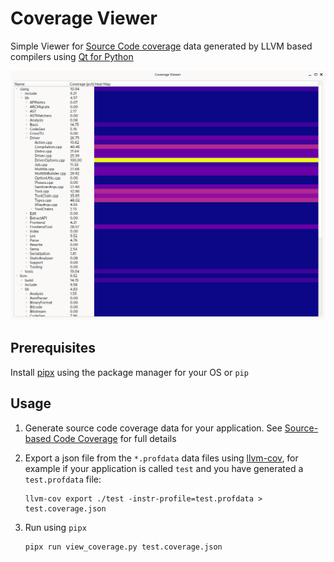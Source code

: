 Coverage Viewer
===============

Simple Viewer for 
[Source Code coverage](https://clang.llvm.org/docs/SourceBasedCodeCoverage.html) 
data generated by LLVM based compilers using [Qt for Python](https://doc.qt.io/qtforpython-6/)

![screenshot](doc/img/screenshot.png)

## Prerequisites

Install [pipx](https://github.com/pypa/pipx) using the package manager for your OS or `pip`

## Usage

1. Generate source code coverage data for your application. See
   [Source-based Code Coverage](https://clang.llvm.org/docs/SourceBasedCodeCoverage.html)
   for full details

2. Export a json file from the `*.profdata` data files using 
   [llvm-cov](https://llvm.org/docs/CommandGuide/llvm-cov.html), for example if your application is called
   `test` and you have generated a `test.profdata` file:
   ```
   llvm-cov export ./test -instr-profile=test.profdata > test.coverage.json
   ```

3. Run using `pipx`
   ```
   pipx run view_coverage.py test.coverage.json
   ```
